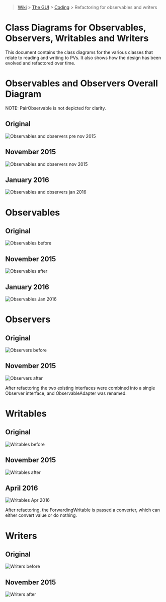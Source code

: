 > [Wiki](Home) > [The GUI](The-GUI) > [Coding](GUI-Coding) > Refactoring for observables and writers

Class Diagrams for Observables, Observers, Writables and Writers
================================================================

This document contains the class diagrams for the various classes that relate to reading and writing to PVs.
It also shows how the design has been evolved and refactored over time.

Observables and Observers Overall Diagram
=========================================

NOTE: PairObservable is not depicted for clarity.

Original
--------

![Observables and observers pre nov 2015](GUI_development/images/refactoring_for_observables_and_writers/observables_and_observers_pre_nov_2015.png)
 
 
    
November 2015
-------------

![Observables and observers nov 2015](GUI_development/images/refactoring_for_observables_and_writers/observables_and_observers_nov_2015.png)
 
 
    
January 2016
-------------

![Observables and observers jan 2016](GUI_development/images/refactoring_for_observables_and_writers/observables_and_observers_jan_2016.png)
 
 


Observables
===========
Original
--------

![Observables before](GUI_development/images/refactoring_for_observables_and_writers/observables_before.png)




November 2015
-------------

![Observables after](GUI_development/images/refactoring_for_observables_and_writers/observables_after.png)




   
January 2016
-------------

![Observables Jan 2016](GUI_development/images/refactoring_for_observables_and_writers/observables_2016_01.png)





Observers
=========
Original
--------

![Observers before](GUI_development/images/refactoring_for_observables_and_writers/observers_before.png)




November 2015
-------------

![Observers after](GUI_development/images/refactoring_for_observables_and_writers/observers_after.png)





After refactoring the two existing interfaces were combined into a single Observer interface, and ObservableAdapter was renamed.

Writables
=========
Original
--------

![Writables before](GUI_development/images/refactoring_for_observables_and_writers/writables_before.png)




November 2015
-------------

![Writables after](GUI_development/images/refactoring_for_observables_and_writers/writables_after.png)




   
April 2016
-------------

![Writables Apr 2016](GUI_development/images/refactoring_for_observables_and_writers/writables_april2016.png)



   
After refactoring, the ForwardingWritable is passed a converter, which can either convert value or do nothing.

Writers
=======
Original
--------

![Writers before](GUI_development/images/refactoring_for_observables_and_writers/writers_before.png)




November 2015
-------------

![Writers after](GUI_development/images/refactoring_for_observables_and_writers/writers_after.png)





